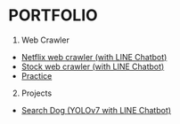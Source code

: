 # PORTFOLIO
1. Web Crawler
- [Netflix web crawler (with LINE Chatbot)](https://github.com/shihweichuang/Netflix_crawler_LINEBot)
- [Stock web crawler (with LINE Chatbot)](https://github.com/shihweichuang/Stock_web_crawler_LINEBot)
- [Practice](https://github.com/shihweichuang/pyetl-crawler/new/main/practice)
2. Projects
- [Search Dog (YOLOv7 with LINE Chatbot)](https://github.com/shihweichuang/CHI101_Search_Dog)
